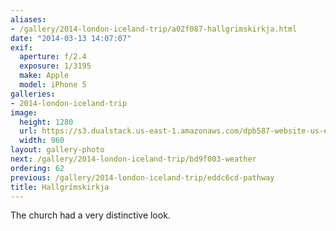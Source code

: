 ```yaml
---
aliases:
- /gallery/2014-london-iceland-trip/a02f087-hallgrimskirkja.html
date: "2014-03-13 14:07:07"
exif:
  aperture: f/2.4
  exposure: 1/3195
  make: Apple
  model: iPhone 5
galleries:
- 2014-london-iceland-trip
image:
  height: 1280
  url: https://s3.dualstack.us-east-1.amazonaws.com/dpb587-website-us-east-1/asset/gallery/2014-london-iceland-trip/a02f087-hallgrimskirkja~1280.jpg
  width: 960
layout: gallery-photo
next: /gallery/2014-london-iceland-trip/bd9f003-weather
ordering: 62
previous: /gallery/2014-london-iceland-trip/eddc6cd-pathway
title: Hallgrímskirkja
---
```


The church had a very distinctive look.
